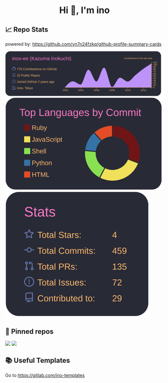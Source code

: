 <h1 align="center">Hi 👋, I'm ino</h1>

## :chart_with_upwards_trend: Repo Stats

powered by: https://github.com/vn7n24fzkq/github-profile-summary-cards

[![](https://raw.githubusercontent.com/inox-ee/inox-ee/master/profile-summary-card-output/dracula/0-profile-details.svg)]()
[![](https://raw.githubusercontent.com/inox-ee/inox-ee/master/profile-summary-card-output/dracula/2-most-commit-language.svg)]()
[![](https://raw.githubusercontent.com/inox-ee/inox-ee/master/profile-summary-card-output/dracula/3-stats.svg)]()

## :pushpin: Pinned repos

[![](https://github-readme-stats.vercel.app/api/pin/?username=inox-ee&repo=dotfiles)](https://github.com/inox-ee/dotfiles)
[![](https://github-readme-stats.vercel.app/api/pin/?username=inox-ee&repo=get_YouTube_subscription_videos)](https://github.com/inox-ee/get_YouTube_subscription_videos)

## :books: Useful Templates

Go to <https://gitlab.com/ino-templates>
